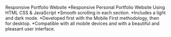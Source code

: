 
Responsive Portfolio Website
  *Responsive Personal Portfolio Website Using HTML CSS & JavaScript
  *Smooth scrolling in each section.
  *Includes a light and dark mode.
  *Developed first with the Mobile First methodology, then for desktop.
  *Compatible with all mobile devices and with a beautiful and pleasant user interface.
